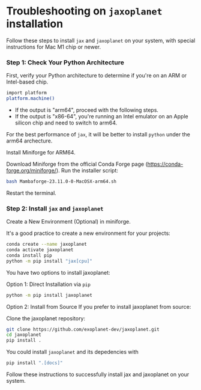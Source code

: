 # Troubleshooting on `jaxoplanet` installation

Follow these steps to install `jax` and `jaxoplanet` on your system, with special instructions for Mac M1 chip or newer.

### Step 1: Check Your Python Architecture

First, verify your Python architecture to determine if you're on an ARM or Intel-based chip.

```bash
import platform
platform.machine()
```

- If the output is "arm64", proceed with the following steps.
- If the output is "x86-64", you're running an Intel emulator on an Apple silicon chip and need to switch to arm64.

For the best performance of `jax`, it will be better to install `python` under the arm64 archecture.

Install Miniforge for ARM64.

Download Miniforge from the official Conda Forge page (https://conda-forge.org/miniforge/).
Run the installer script:
```bash
bash Mambaforge-23.11.0-0-MacOSX-arm64.sh
```

Restart the terminal.

### Step 2: Install `jax` and `jaxoplanet`

Create a New Environment (Optional) in miniforge.

It's a good practice to create a new environment for your projects:

```bash
conda create --name jaxoplanet
conda activate jaxoplanet
conda install pip
python -m pip install "jax[cpu]"
 ```

You have two options to install jaxoplanet:

Option 1: Direct Installation via `pip`

```bash
python -m pip install jaxoplanet
```

Option 2: Install from Source
If you prefer to install jaxoplanet from source:

Clone the jaxoplanet repository:
```bash
git clone https://github.com/exoplanet-dev/jaxoplanet.git
cd jaxoplanet
pip install .
```

You could install `jaxoplanet` and its depedencies with
```bash
pip install ".[docs]"
```

Follow these instructions to successfully install jax and jaxoplanet on your system.

